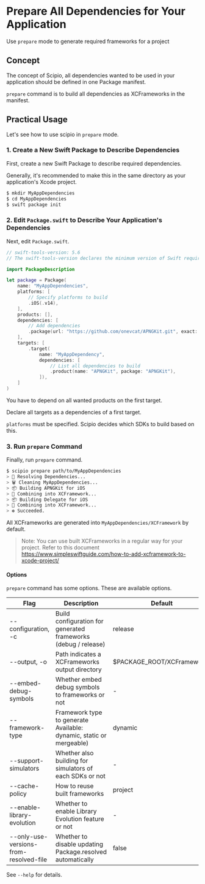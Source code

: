 # Prepare All Dependencies for Your Application

Use `prepare` mode to generate required frameworks for a project

## Concept

The concept of Scipio, all dependencies wanted to be used in your application should be defined in one Package manifest.

`prepare` command is to build all dependencies as XCFrameworks in the manifest.

## Practical Usage

Let's see how to use scipio in `prepare` mode.

### 1. Create a New Swift Package to Describe Dependencies

First, create a new Swift Package to describe required dependencies.

Generally, it's recommended to make this in the same directory as your application's Xcode project.

```bash
$ mkdir MyAppDependencies
$ cd MyAppDependencies
$ swift package init
```

### 2. Edit `Package.swift` to Describe Your Application's Dependencies

Next, edit `Package.swift`.

```swift
// swift-tools-version: 5.6
// The swift-tools-version declares the minimum version of Swift required to build this package.

import PackageDescription

let package = Package(
    name: "MyAppDependencies",
    platforms: [
        // Specify platforms to build
        .iOS(.v14),
    ],
    products: [],
    dependencies: [
        // Add dependencies
        .package(url: "https://github.com/onevcat/APNGKit.git", exact: "2.2.1"),
    ],
    targets: [
        .target(
            name: "MyAppDependency",
            dependencies: [
                // List all dependencies to build
                .product(name: "APNGKit", package: "APNGKit"),
            ]),
    ]
)

```

You have to depend on all wanted products on the first target.

Declare all targets as a dependencies of a first target.

`platforms` must be specified. Scipio decides which SDKs to build based on this.

### 3. Run `prepare` Command

Finally, run `prepare` command.

```bash
$ scipio prepare path/to/MyAppDependencies
> 🔁 Resolving Dependencies...
> 🗑️ Cleaning MyAppDependencies...
> 📦 Building APNGKit for iOS
> 🚀 Combining into XCFramework...
> 📦 Building Delegate for iOS
> 🚀 Combining into XCFramework...
> ❇️ Succeeded.
```

All XCFrameworks are generated into `MyAppDependencies/XCFramework` by default.

> Note: You can use built XCFrameworks in a regular way for your project. Refer to this document <https://www.simpleswiftguide.com/how-to-add-xcframework-to-xcode-project/>

#### Options

`prepare` command has some options. These are available options.

| Flag                                    | Description                                                         | Default                    |
|-----------------------------------------|---------------------------------------------------------------------|----------------------------|
| -\-configuration, -c                    | Build configuration for generated frameworks (debug / release)      | release                    |
| -\-output, -o                           | Path indicates a XCFrameworks output directory                      | $PACKAGE_ROOT/XCFrameworks |
| -\-embed-debug-symbols                  | Whether embed debug symbols to frameworks or not                    | -                          |
| -\-framework-type                       | Framework type to generate Available: dynamic, static or mergeable) | dynamic                    |
| -\-support-simulators                   | Whether also building for simulators of each SDKs or not            | -                          |
| -\-cache-policy                         | How to reuse built frameworks                                       | project                    |
| -\-enable-library-evolution             | Whether to enable Library Evolution feature or not                  | -                          |
| -\-only-use-versions-from-resolved-file | Whether to disable updating Package.resolved automatically          | false                      |


See `--help` for details.

